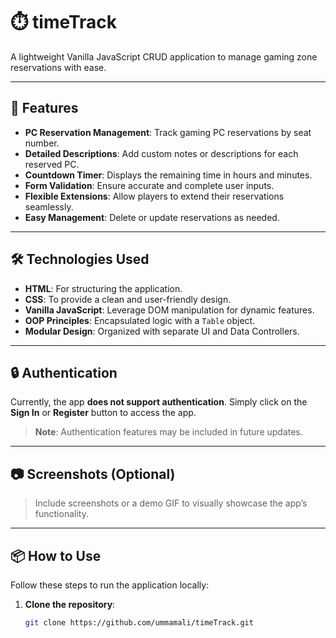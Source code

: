 # ⏱️ timeTrack  
A lightweight Vanilla JavaScript CRUD application to manage gaming zone reservations with ease.  

---

## 🚀 Features  
- **PC Reservation Management**: Track gaming PC reservations by seat number.  
- **Detailed Descriptions**: Add custom notes or descriptions for each reserved PC.  
- **Countdown Timer**: Displays the remaining time in hours and minutes.  
- **Form Validation**: Ensure accurate and complete user inputs.  
- **Flexible Extensions**: Allow players to extend their reservations seamlessly.  
- **Easy Management**: Delete or update reservations as needed.  

---

## 🛠️ Technologies Used  
- **HTML**: For structuring the application.  
- **CSS**: To provide a clean and user-friendly design.  
- **Vanilla JavaScript**: Leverage DOM manipulation for dynamic features.  
- **OOP Principles**: Encapsulated logic with a `Table` object.  
- **Modular Design**: Organized with separate UI and Data Controllers.  

---

## 🔒 Authentication  
Currently, the app **does not support authentication**. Simply click on the **Sign In** or **Register** button to access the app.  

> **Note**: Authentication features may be included in future updates.  

---

## 📷 Screenshots (Optional)  
> Include screenshots or a demo GIF to visually showcase the app’s functionality.  

---

## 📦 How to Use  
Follow these steps to run the application locally:  

1. **Clone the repository**:  
   ```bash  
   git clone https://github.com/ummamali/timeTrack.git  
